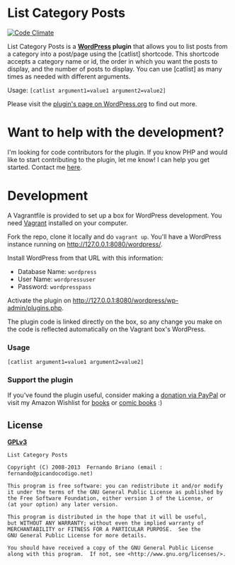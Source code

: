 # List Category Posts
[![Code Climate](https://codeclimate.com/github/picandocodigo/List-Category-Posts.png)](https://codeclimate.com/github/picandocodigo/List-Category-Posts)

List Category Posts is a **[WordPress](http://wordpress.org) plugin**
that allows you to list posts from a category into a post/page using
the [catlist] shortcode. This shortcode accepts a category name or id,
the order in which you want the posts to display, and the number of
posts to display. You can use [catlist] as many times as needed with
different arguments.

Usage:
`[catlist argument1=value1 argument2=value2]`

Please visit the
[plugin's page on WordPress.org](http://wordpress.org/extend/plugins/list-category-posts/)
to find out more.

# Want to help with the development?

I'm looking for code contributors for the plugin. If you know PHP and
would like to start contributing to the plugin, let me know! I can
help you get started. Contact me
[here](http://picandocodigo.net/about/contacto/).

# Development

A Vagrantfile is provided to set up a box for WordPress development.
You need [Vagrant](http://www.vagrantup.com/) installed on your
computer.

Fork the repo, clone it locally and do `vagrant up`. You'll have a
WordPress instance running on http://127.0.0.1:8080/wordpress/.

Install WordPress from that URL with this information:

 * Database Name: `wordpress`
 * User Name: `wordpressuser`
 * Password: `wordpresspass`

Activate the plugin on
http://127.0.0.1:8080/wordpress/wp-admin/plugins.php.

The plugin code is linked directly on the box, so any change you make
on the code is reflected automatically on the Vagrant box's WordPress.

### Usage

`[catlist argument1=value1 argument2=value2]`

### Support the plugin

If you've found the plugin useful, consider making a [donation via PayPal](http://picandocodigo.net/programacion/wordpress/list-category-posts-wordpress-plugin-english/ "Donate via PayPal") or visit my Amazon Wishlist for [books](http://www.amazon.com/gp/registry/wishlist/2HU1JYOF7DX5Q/ref=wl_web "Amazon Wishlist") or [comic books](http://www.amazon.com/registry/wishlist/1LVYAOJAZQOI0/ref=cm_wl_rlist_go_o) :)

## License
__[GPLv3](http://www.gnu.org/licenses/gpl-3.0.html)__

```
List Category Posts

Copyright (C) 2008-2013  Fernando Briano (email : fernando@picandocodigo.net)

This program is free software: you can redistribute it and/or modify
it under the terms of the GNU General Public License as published by
the Free Software Foundation, either version 3 of the License, or
(at your option) any later version.

This program is distributed in the hope that it will be useful,
but WITHOUT ANY WARRANTY; without even the implied warranty of
MERCHANTABILITY or FITNESS FOR A PARTICULAR PURPOSE.  See the
GNU General Public License for more details.

You should have received a copy of the GNU General Public License
along with this program.  If not, see <http://www.gnu.org/licenses/>.
```
